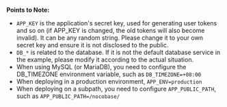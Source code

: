 **Points to Note:**

- `APP_KEY` is the application's secret key, used for generating user tokens and so on (if APP_KEY is changed, the old tokens will also become invalid). It can be any random string. Please change it to your own secret key and ensure it is not disclosed to the public.
- `DB_*` is related to the database. If it is not the default database service in the example, please modify it according to the actual situation.
- When using MySQL (or MariaDB), you need to configure the DB_TIMEZONE environment variable, such as `DB_TIMEZONE=+08:00`
- When deploying in a production environment, `APP_ENV=production`
- When deploying on a subpath, you need to configure `APP_PUBLIC_PATH`, such as `APP_PUBLIC_PATH=/nocobase/`